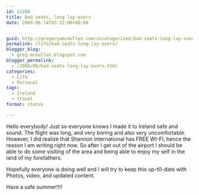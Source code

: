 ```yaml
---
id: 11200
title: Bad seats, long lay-overs
date: 2008-06-14T03:12:00+00:00


guid: http://gregoryamcmullen.com/uncategorized/bad-seats-long-lay-overs
permalink: /life/bad-seats-long-lay-overs/
blogger_blog:
  - greg-mcmullen.blogspot.com
blogger_permalink:
  - /2008/06/bad-seats-long-lay-overs.html
categories:
  - Life
  - Personal
tags:
  - Ireland
  - travel
format: status

---
```

Hello everybody! Just so everyone knows I made it to Ireland safe and sound. The flight was long, and very boring and also very uncomfortable. However, I did realize that Shannon International has FREE WI-FI, hence the reason I am writing right now. So after I get out of the airport I should be able to do some visiting of the area and being able to enjoy my self in the land of my forefathers.

Hopefully everyone is doing well and I will try to keep this up-t0-date with Photos, video, and updated content.

Have a safe summer!!!!